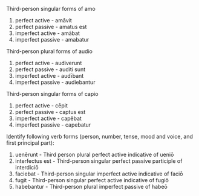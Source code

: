 Third-person singular forms of amo
1. perfect active - amāvit
2. perfect passive - amatus est
3. imperfect active - amābat
4. imperfect passive - amabatur

Third-person plural forms of audio
1. perfect active - audiverunt
2. perfect passive - auditi sunt
3. imperfect active - audībant
4. imperfect passive - audiebantur

Third-person singular forms of capio
1. perfect active - cēpit
2. perfect passive - captus est
3. imperfect active - capĕbat
4. imperfect passive - capebatur

Identify following verb forms (person, number, tense, mood and voice, and first principal part):
1. uenērunt - Third person plural perfect active indicative of ueniō
2. interfectus est - Third-person singular perfect passive participle of interdiciō
3. faciebat - Third-person singular imperfect active indicative of faciō
4. fugit - Third-person singular perfect active indicative of fugiō 
5. habebantur - Third-person plural imperfect passive of habeō
